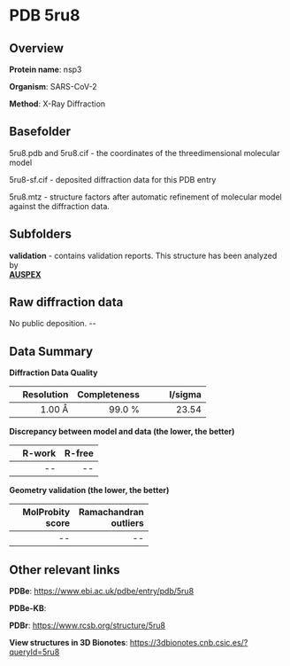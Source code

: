 # PDB 5ru8

## Overview

**Protein name**: nsp3

**Organism**: SARS-CoV-2

**Method**: X-Ray Diffraction



## Basefolder

5ru8.pdb and 5ru8.cif - the coordinates of the threedimensional molecular model

5ru8-sf.cif - deposited diffraction data for this PDB entry

5ru8.mtz - structure factors after automatic refinement of molecular model against the diffraction data.

## Subfolders





**validation** - contains validation reports. This structure has been analyzed by <br>[**AUSPEX**](https://github.com/thorn-lab/coronavirus_structural_task_force/tree/master/pdb/nsp3/SARS-CoV-2/5ru8/validation/auspex)     



## Raw diffraction data

No public deposition. --<br> 

## Data Summary
**Diffraction Data Quality**

|   | Resolution | Completeness| I/sigma |
|---|-------------:|----------------:|--------------:|
|   |1.00 Å|99.0  %|<img width=50/>23.54|

**Discrepancy between model and data (the lower, the better)**

|   | **R-work**| **R-free**   
|---|-------------:|----------------:|           
||--|--|

**Geometry validation (the lower, the better)**

|   |**MolProbity<br>score**| **Ramachandran<br>outliers** 
|---|-------------:|----------------:|
||--|--|

 

 



## Other relevant links 
**PDBe**:  https://www.ebi.ac.uk/pdbe/entry/pdb/5ru8

**PDBe-KB**:  
 
**PDBr**: https://www.rcsb.org/structure/5ru8 

**View structures in 3D Bionotes**: https://3dbionotes.cnb.csic.es/?queryId=5ru8

